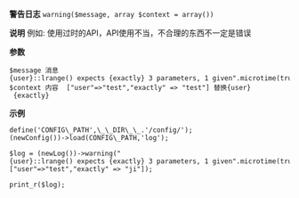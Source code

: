 **警告日志**
`warning($message, array $context = array())`

**说明**
例如: 使用过时的API，API使用不当，不合理的东西不一定是错误

**参数**
```
$message 消息  {user}::lrange() expects {exactly} 3 parameters, 1 given".microtime(true)
$context 内容  ["user"=>"test","exactly" => "test"] 替换{user}  {exactly}
```
**示例**
```
define('CONFIG\_PATH',\_\_DIR\_\_.'/config/');
(newConfig())->load(CONFIG\_PATH,'log');

$log = (newLog())->warning("{user}::lrange() expects {exactly} 3 parameters, 1 given".microtime(true),["user"=>"test","exactly" => "ji"]);

print_r($log);
```